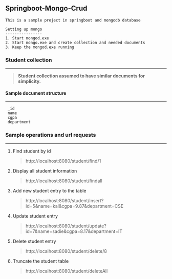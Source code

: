 ## Springboot-Mongo-Crud

	This is a sample project in springboot and mongodb database
	
	Setting up mongo
	----------------
	1. Start mongod.exe 
	2. Start mongo.exe and create collection and needed documents 
	3. Keep the mongod.exe running

### Student collection 
----------------------

> **Student collection assumed to have similar documents for simplicity.**

#### Sample document structure
-----------------------------

	 _id
	 name
	 cgpa
	 department

### Sample operations and url requests
--------------------------------------
1. Find student by id

	> http://localhost:8080/student/find/1

1. Display all student information

	> http://localhost:8080/student/findall

2. Add new student entry to the table

	> http://localhost:8080/student/insert?id=5&name=kai&cgpa=9.87&department=CSE

3. Update student entry

	> http://localhost:8080/student/update?id=7&name=sadie&cgpa=8.17&department=IT

4. Delete student entry

	> http://localhost:8080/student/delete/8

5. Truncate the student table

	> http://localhost:8080/student/deleteAll


	

